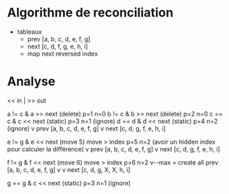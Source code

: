 # Algorithme de reconciliation

-   tableaux
    -   prev [a, b, c, d, e, f, g]
    -   next [c, d, f, g, e, h, i]
    -   map next reversed index

# Analyse

<< in | >> out

a != c & a >> next (delete) p=1 n=0
b != c & b >> next (delete) p=2 n=0
c == c & c << next (static) p=3 n=1 (ignore)
d == d & d << next (static) p=4 n=2 (ignore)
v
prev [a, b, c, d, e, f, g]
v
next [c, d, g, f, e, h, i]

e != g & e << next (move 5) move > index p=5 n=2 (avoir un hidden index pour calculer la différence)
v
prev [a, b, c, d, e, f, g]
v
next [c, d, g, f, e, h, i]

f != g & f << next (move 6) move > index p=6 n=2
v--max = create all
prev [a, b, c, d, e, f, g]
v v
next [c, d, g, X, X, h, i]

g == g & c << next (static) p=3 n=1 (ignore)
